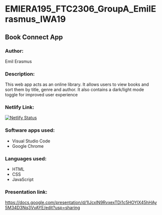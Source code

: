 # EMIERA195_FTC2306_GroupA_EmilErasmus_IWA19
## Book Connect App

### Author:
Emil Erasmus

### Description:
This web app acts as an online library. It allows users to view books and sort them by title, genre and author. It also contains a dark/light mode toggle for improved user experience

### Netlify Link:
[![Netlify Status](https://api.netlify.com/api/v1/badges/9b3a2c88-4a3a-4dc0-b148-9b05ee832cb4/deploy-status)](https://app.netlify.com/sites/phenomenal-griffin-0316b4/deploys)

### Software apps used: 
- Visual Studio Code 
- Google Chrome

### Languages used:
- HTML
- CSS
- JavaScript

### Presentation link:
https://docs.google.com/presentation/d/1lJcxlN9RvxexTDi1c5HOYlX45hHAy5M34D3Nq3VvAYE/edit?usp=sharing
